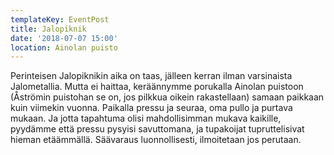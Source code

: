 ```yaml
---
templateKey: EventPost
title: Jalopiknik
date: '2018-07-07 15:00'
location: Ainolan puisto
---
```

Perinteisen Jalopiknikin aika on taas, jälleen kerran ilman varsinaista Jalometallia. Mutta ei haittaa, keräännymme porukalla Ainolan puistoon (Åströmin puistohan se on, jos pilkkua oikein rakastellaan) samaan paikkaan kuin viimekin vuonna. Paikalla pressu ja seuraa, oma pullo ja purtava mukaan. Ja jotta tapahtuma olisi mahdollisimman mukava kaikille, pyydämme että pressu pysyisi savuttomana, ja tupakoijat tupruttelisivat hieman etäämmällä. Säävaraus luonnollisesti, ilmoitetaan jos perutaan.

